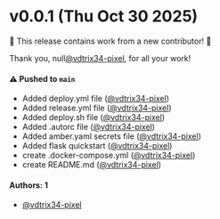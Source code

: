 # v0.0.1 (Thu Oct 30 2025)

:tada: This release contains work from a new contributor! :tada:

Thank you, null[@vdtrix34-pixel](https://github.com/vdtrix34-pixel), for all your work!

#### ⚠️ Pushed to `main`

- Added deploy.yml file ([@vdtrix34-pixel](https://github.com/vdtrix34-pixel))
- Added release.yml file ([@vdtrix34-pixel](https://github.com/vdtrix34-pixel))
- Added deploy.sh file ([@vdtrix34-pixel](https://github.com/vdtrix34-pixel))
- Added .autorc file ([@vdtrix34-pixel](https://github.com/vdtrix34-pixel))
- Added amber.yaml secrets file ([@vdtrix34-pixel](https://github.com/vdtrix34-pixel))
- Added flask quickstart ([@vdtrix34-pixel](https://github.com/vdtrix34-pixel))
- create .docker-compose.yml ([@vdtrix34-pixel](https://github.com/vdtrix34-pixel))
- create README.md ([@vdtrix34-pixel](https://github.com/vdtrix34-pixel))

#### Authors: 1

- [@vdtrix34-pixel](https://github.com/vdtrix34-pixel)
